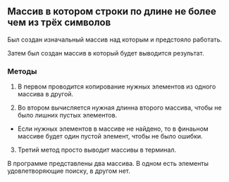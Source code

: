 ## Массив в котором строки по длине не более чем из трёх символов

Был создан изначальный массив над которым и предстояло работать.

Затем был создан массив в который будет выводится результат.

### Методы

1. В первом проводится копирование нужных элементов из одного массива в другой. 

2. Во втором вычисляется нужная длинна второго массива, чтобы не было лишних пустых элементов. 

* Если нужных элементов в массиве не найдено, то в финаьном массиве будет один пустой элемент, чтобы не было ошибки.

3. Третий метод просто выводит массивы в терминал.

В программе представлены два массива. В одном есть элементы удовлетворяющие поиску, в другом нет. 